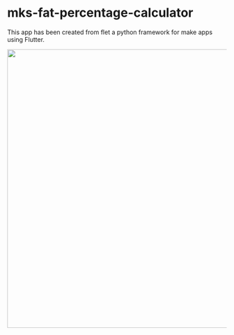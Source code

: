 # mks-fat-percentage-calculator

This app has been created from flet a python framework for make apps using Flutter.

<div align="center">
  <a href="https://github.com/mKsDEV08/mks-fat-percentage-calculator-backend">
    <img src="images/clickme.png" width="640">
  </a>
</div>
